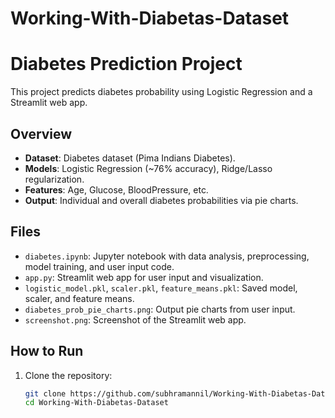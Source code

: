 # Working-With-Diabetas-Dataset
# Diabetes Prediction Project

This project predicts diabetes probability using Logistic Regression and a Streamlit web app.

## Overview
- **Dataset**: Diabetes dataset (Pima Indians Diabetes).
- **Models**: Logistic Regression (~76% accuracy), Ridge/Lasso regularization.
- **Features**: Age, Glucose, BloodPressure, etc.
- **Output**: Individual and overall diabetes probabilities via pie charts.

## Files
- `diabetes.ipynb`: Jupyter notebook with data analysis, preprocessing, model training, and user input code.
- `app.py`: Streamlit web app for user input and visualization.
- `logistic_model.pkl`, `scaler.pkl`, `feature_means.pkl`: Saved model, scaler, and feature means.
- `diabetes_prob_pie_charts.png`: Output pie charts from user input.
- `screenshot.png`: Screenshot of the Streamlit web app.

## How to Run
1. Clone the repository:
   ```bash
   git clone https://github.com/subhramannil/Working-With-Diabetas-Dataset.git
   cd Working-With-Diabetas-Dataset
